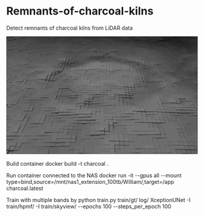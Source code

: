 # Remnants-of-charcoal-kilns
Detect remnants of charcoal kilns from LiDAR data

![alt text](BlackWhite_large_zoom_wide2.png)


Build container
docker build -t charcoal .

Run container connected to the NAS
docker run -it --gpus all --mount type=bind,source=/mnt/nas1_extension_100tb/William/,target=/app charcoal.latest

Train with multiple bands by 
python train.py train/gt/ log/ XceptionUNet -I train/hpmf/ -I train/skyview/ --epochs 100 --steps_per_epoch 100
